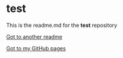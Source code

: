 # test
This is the readme.md for the **test** repository

[Got to another readme](another_rm.md)

[Got to my GitHub pages](https://chrisafaik.github.io/test/)

